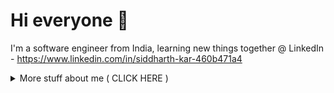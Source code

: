 # Hi everyone :wave:

I'm a software engineer from India, learning new things together @ LinkedIn - https://www.linkedin.com/in/siddharth-kar-460b471a4


<details>
<summary>
  More stuff about me ( CLICK HERE )
</summary>

## Quick overview




### Who am I ??

Currently an Integrated MCA student passionate about software development, data management, and emerging technologies.
Excited to apply theoretical knowledge to real-world challenges. Actively seeking opportunities in SDE.

## My skills 📜

### Languages

- Java Certified Developer
  ([Universal Informatics Certified](https://www.linkedin.com/in/siddharth-kar-460b471a4/))
- C / C++ Certified Developer
  ([Universal Informatics Certified](https://www.linkedin.com/in/siddharth-kar-460b471a4/))
- HTML, CSS, JavaScript
- MySQL


### Productivity utilities

- Microsoft Office - I am a Certified
  [Excel](https://www.youracclaim.com/badges/36154164-82b5-4fbf-b65c-c152af720245/public_url)
  and
  [Word](https://www.youracclaim.com/badges/6f4eee1d-3379-4a8b-b846-35762708d4b8/public_url)
  Expert

### Languages 🌐

| Language      | Proficiency                                                               |
| ------------- | ------------------------------------------------------------------------- |
| English       | Primary                                                                   |
| Hindi         | Secondary / Nativ Language                                                |
| Bengali       | Mother language                                                           |

## What I'm currently learning 📚

- Integrated Masters of Computer ( 4th Semester )
- Web Application using Java
- Data Structures Algorithm
- Java Full Stack Development


</details>

